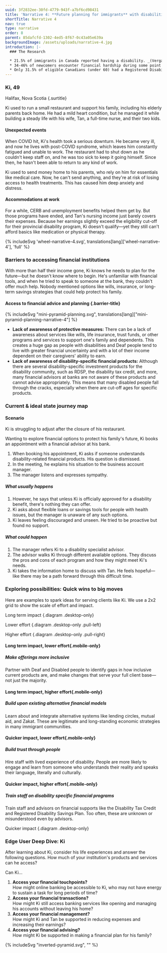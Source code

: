 ```yaml
---
uuid: 3f2832ee-30fd-4779-943f-a7bf6cd98431
title: 'Narrative 4: **Future planning for immigrants** with disabilities'
shortTitle: Narrative 4
nav: true
type: narrative
order: 8
parent: 85dafcfd-1302-4ed5-8f67-0c43a05e639a
backgroundImage: /assets/uploads/narrative-4.jpg
introduction: |-
  ### The Research

  * 21.5% of immigrants in Canada reported having a disability. _(Vergara & Hardy, 2024)_
  * 34-46% of newcomers encounter financial hardship during some point of settlement, despite newcomers who are more highly educated and skilled than ever before. _(Prosper Canada Centre for Financial Literacy, 2015)_
  * Only 31.5% of eligible Canadians (under 60) had a Registered Disability Savings Plan (RDSP) in 2020. Among those eligible but not enrolled in an RDSP, nearly 50% had never heard of it, 46% said they lacked the money to contribute, and 29% reported not having enough information. _(Statistics Canada, 2022)_
---
```

### Ki, 49

Halifax, Nova Scotia {.surtitle}

Ki used to run a small restaurant and support his family, including his elderly parents back home. He had a mild heart condition, but he managed it while building a steady life with his wife, Tan, a full-time nurse, and their two kids.

#### Unexpected events

When COVID hit, Ki's health took a serious downturn. He became very ill, and now he lives with post-COVID syndrome, which leaves him constantly fatigued and unable to work. The restaurant had to shut down as he couldn't keep staff on, and he was too sick to keep it going himself. Since then, he hasn't been able to return to any kind of work.

Ki used to send money home to his parents, who rely on him for essentials like medical care. Now, he can't send anything, and they're at risk of losing access to health treatments. This has caused him deep anxiety and distress.

#### Accommodations at work

For a while, CERB and unemployment benefits helped them get by. But those programs have ended, and Tan's nursing income just barely covers their expenses. Because her earnings slightly exceed the eligibility cut-off for their provincial disability program, Ki doesn't qualify—yet they still can't afford basics like medication or physical therapy.

{% includeSvg 'wheel-narrative-4.svg', translations[lang]['wheel-narrative-4'], 'full' %}

### Barriers to accessing financial institutions

With more than half their income gone, Ki knows he needs to plan for the future—but he doesn't know where to begin. He's unfamiliar with financial tools, and when he tried to speak to someone at the bank, they couldn't offer much help. Nobody mentioned options like wills, insurance, or long-term savings strategies that could help protect his family.

#### Access to **financial advice and planning** {.barrier-title}

<div class="two-column flexible barrier">

{% includeSvg "mini-pyramid-planning.svg", translations[lang]["mini-pyramid-planning-narrative-4"] %}

<div class="flow">

- **Lack of awareness of protective measures:** There can be a lack of awareness about services like wills, life insurance, trust funds, or other programs and services to support one's family and dependents.
This creates a huge gap as people with disabilities and Deaf people tend to live with greater financial uncertainty and with a lot of their income dependent on their caregivers' ability to earn.
- **Lack of awareness of disability-specific financial products:** Although there are several disability-specific investment products for the disability community, such as RDSP, the disability tax credit, and more, many financial advisors at banks are not aware of these products and cannot advise appropriately. This means that many disabled people fall through the cracks, especially when there are cut-off ages for specific products.

</div>

</div>

<!-- Pyramid diagram goes here. -->

### Current & ideal state journey map

#### Scenario

Ki is struggling to adjust after the closure of his restaurant.

Wanting to explore financial options to protect his family's future, Ki books an appointment with a financial advisor at his bank.

<!-- Flow chart goes here. Alt: A journey map timeline. The timeline begins with the current scenario and splits into what usually happens and what could happen. -->

1. When booking his appointment, Ki asks if someone understands disability-related financial products. His question is dismissed.
2. In the meeting, he explains his situation to the business account manager.
3. The manager listens and expresses sympathy.

##### What usually happens

1. However, he says that unless Ki is officially approved for a disability benefit, there's nothing they can offer.
2. Ki asks about flexible loans or savings tools for people with health issues, but the manager is unaware of any such options.
3. Ki leaves feeling discouraged and unseen. He tried to be proactive but found no support.

##### What could happen

1. The manager refers Ki to a disability specialist advisor.
2. The advisor walks Ki through different available options.
   They discuss the pros and cons of each program and how they might meet Ki's needs.
3. Ki takes the information home to discuss with Tan.
   He feels hopeful—like there may be a path forward through this difficult time.

### Exploring possibilities: Quick wins to big moves

Here are examples to spark ideas for serving clients like Ki. We use a 2x2 grid to show the scale of effort and impact.

<div class="two-by-two-wrapper">

Long term impact {.diagram .desktop-only}

Lower effort {.diagram .desktop-only .pull-left}

Higher effort {.diagram .desktop-only .pull-right}

<div class="two-by-two">

<div class="longterm-low">

#### Long term impact, lower effort{.mobile-only}

<div class="card">

##### Make offerings more inclusive

Partner with Deaf and Disabled people to identify gaps in how inclusive current products are, and make changes that serve your full client base—not just the majority.

</div>

</div>

<div class="longterm-high">

#### Long term impact, higher effort{.mobile-only}

<div class="card">

##### Build upon existing alternative financial models

Learn about and integrate alternative systems like lending circles, mutual aid, and Zakat. These are legitimate and long-standing economic strategies in many immigrant communities.

</div>

</div>

<div class="quick-low">

#### Quicker impact, lower effort{.mobile-only}

<div class="card">

##### Build trust through people

Hire staff with lived experience of disability. People are more likely to engage and learn from someone who understands their reality and speaks their language, literally and culturally.

</div>

</div>

#### Quicker impact, higher effort{.mobile-only}

<div class="quick-high">

<div class="card">

##### Train staff on disability specific financial programs

Train staff and advisors on financial supports like the Disability Tax Credit and Registered Disability Savings Plan. Too often, these are unknown or misunderstood even by advisors.

</div>

</div>

</div>

Quicker impact {.diagram .desktop-only}

</div>

### Edge User Deep Dive: Ki

After learning about Ki, consider his life experiences and answer the following questions. How much of your institution's products and services can he access?

Can Ki…

<div class="two-column">

<div>

1. **Access your financial touchpoints?**<br />
   How might online banking be accessible to Ki, who may not have energy to sustain a task for long periods of time?
2. **Access your financial transactions?**<br />
   How might Ki still access banking services like opening and managing his accounts without leaving his home?
3. **Access your financial management?**<br />
   How might Ki and Tan be supported in reducing expenses and increasing their earnings?
4. **Access your financial advising?**<br />
   How might Ki be supported in making a financial plan for his family?

</div>

{% includeSvg "inverted-pyramid.svg", "" %}

</div>
